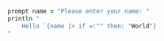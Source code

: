 ```coffeescript
prompt name = "Please enter your name: "
println "
	Hello `{name |> if =:"" then: "World"}
"
```